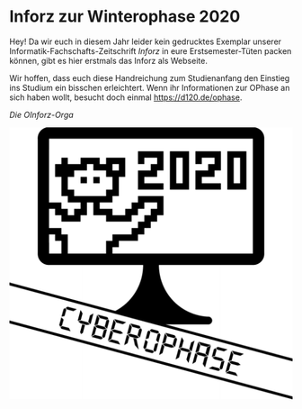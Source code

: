# Inforz zur Winterophase 2020

Hey! Da wir euch in diesem Jahr leider kein gedrucktes Exemplar unserer
Informatik-Fachschafts-Zeitschrift *Inforz* in eure Erstsemester-Tüten packen
können, gibt es hier erstmals das Inforz als Webseite.

Wir hoffen, dass euch diese Handreichung zum Studienanfang den Einstieg ins
Studium ein bisschen erleichtert. Wenn ihr Informationen zur OPhase an sich
haben wollt, besucht doch einmal <https://d120.de/ophase>.

*Die OInforz-Orga*

![Cyberphase](_res/img/ophase_logo_reduced.png)
